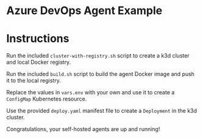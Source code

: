 # Azure DevOps Agent Example

# Instructions
Run the included `cluster-with-registry.sh` script to create a k3d cluster and local Docker registry.

Run the included `build.sh` script to build the agent Docker image and push it to the local registry.

Replace the values in `vars.env` with your own and use it to create a `ConfigMap` Kubernetes resource.

Use the provided `deploy.yaml` manifest file to create a `Deployment` in the k3d cluster.

Congratulations, your self-hosted agents are up and running!